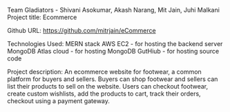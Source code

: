 Team Gladiators - Shivani Asokumar, Akash Narang, Mit Jain, Juhi Malkani
Project title: Ecommerce 


Github URL: https://github.com/mitrjain/eCommerce

Technologies Used: 
MERN stack
AWS EC2 - for hosting the backend server
MongoDB Atlas cloud - for hosting MongoDB
GutHiub - for hosting source code


Project description: An ecommerce website for footwear, a common platform for buyers and sellers. Buyers can shop footwear and sellers can list their products to sell on the website. Users can checkout footwear, create custom wishlists, add the products to cart, track their orders, checkout using a payment gateway. 